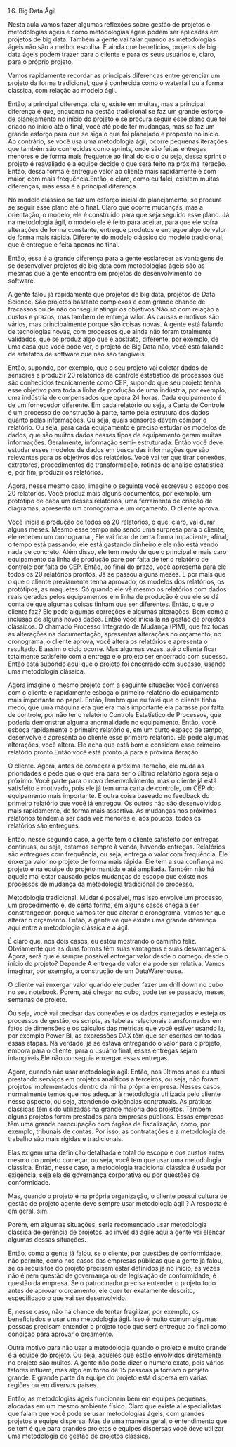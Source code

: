 16. Big Data Ágil 

Nesta aula vamos fazer algumas reflexões sobre gestão de projetos e metodologias ágeis e como metodologias ágeis podem ser aplicadas em projetos de big data. Também a gente vai falar quando as metodologias ágeis não são a melhor escolha. E ainda que benefícios, projetos de big data ágeis podem trazer para o cliente e para os seus usuários e, claro, para o próprio projeto.

Vamos rapidamente recordar as principais diferenças entre gerenciar um projeto da forma tradicional, que é conhecida como o waterfall ou a forma clássica, com relação ao modelo ágil.

Então, a principal diferença, claro, existe em muitas, mas a principal diferença é que, enquanto na gestão tradicional se faz um grande esforço de planejamento no início do projeto e se procura seguir esse plano que foi criado no início até o final, você até pode ter mudanças, mas se faz um grande esforço para que se siga o que foi planejado e proposto no início. 
Ao contrário, se você usa uma metodologia ágil, ocorre pequenas iterações que também são conhecidas como sprints, onde são feitas entregas menores e de forma mais frequente ao final do ciclo ou seja, dessa sprint o projeto é reavaliado e a equipe decide o que será feito na próxima iteração. Então, dessa forma é entregue valor ao cliente mais rapidamente e com maior, com mais frequência.Então, é claro, como eu falei, existem muitas diferenças, mas essa é a principal diferença.

No modelo clássico se faz um esforço inicial de planejamento, se procura se seguir esse plano até o final. Claro que ocorre mudanças, mas a orientação, o modelo, ele é construído para que seja seguido esse plano. 
Já na metodologia ágil, o modelo ele é feito para aceitar, para que ele sofra alterações de forma constante, entregue produtos e entregue algo de valor de forma mais rápida. 
Diferente do modelo clássico do modelo tradicional, que é entregue e feita apenas no final.

Então, essa é a grande diferença para a gente esclarecer as vantagens de se desenvolver projetos de big data com metodologias ágeis são as mesmas que a gente encontra em projetos de desenvolvimento de software.

A gente falou já rapidamente que projetos de big data, projetos de Data Science. São projetos bastante complexos e com grande chance de fracassos ou de não conseguir atingir os objetivos.Não só com relação a custos e prazos, mas também de entrega valor. As causas e motivos são vários, mas principalmente porque são coisas novas. A gente está falando de tecnologias novas, com processos que ainda não foram totalmente validados, que se produz algo que é abstrato, diferente, por exemplo, de uma casa que você pode ver, o projeto de Big Data não, você está falando de artefatos de software que não são tangíveis.

Então, supondo, por exemplo, que o seu projeto vai coletar dados de sensores e produzir 20 relatórios de controle estatístico de processos que são conhecidos tecnicamente como CEP, supondo que seu projeto tenha esse objetivo para toda a linha de produção de uma indústria, por exemplo, uma indústria de compensados que opera 24 horas.
Cada equipamento é de um fornecedor diferente. Em cada relatório ou seja, a Carta de Controle é um processo de construção à parte, tanto pela estrutura dos dados quanto pelas informações. Ou seja, quais sensores devem compor o relatório. Ou seja, para cada equipamento é preciso estudar os modelos de dados, que são muitos dados nesses tipos de equipamento geram muitas informações. Geralmente, informação semi- estruturada. Então você deve estudar esses modelos de dados em busca das informações que são relevantes para os objetivos dos relatórios. Você vai ter que tirar conexões, extratores, procedimentos de transformação, rotinas de análise estatística e, por fim, produzir os relatórios.

Agora, nesse mesmo caso, imagine o seguinte você escreveu o escopo dos 20 relatórios. Você produz mais alguns documentos, por exemplo, um protótipo de cada um desses relatórios, uma ferramenta de criação de diagramas, apresenta um cronograma e um orçamento.
O cliente aprova.

Você inicia a produção de todos os 20 relatórios, o que, claro, vai durar alguns meses. Mesmo esse tempo não sendo uma surpresa para o cliente, ele recebeu um cronograma., Ele vai ficar de certa forma impaciente, afinal, o tempo está passando, ele está gastando dinheiro e ele não está vendo nada de concreto. Além disso, ele tem medo de que o principal e mais caro equipamento da linha de produção pare por falta de ter o relatório de controle por falta do CEP. Então, ao final do prazo, você apresenta para ele todos os 20 relatórios prontos. 
Já se passou alguns meses. E por mais que o que o cliente previamente tenha aprovado, os modelos dos relatórios, os protótipos, as maquetes. Só quando ele vê mesmo os relatórios com dados reais gerados pelos equipamentos em linha de produção é que ele se dá conta de que algumas coisas tinham que ser diferentes.
Então, o que o cliente faz?
Ele pede algumas correções e algumas alterações. Bem como a inclusão de alguns novos dados.
Então você inicia la na gestão de projetos clássicos. O chamado Processo Integrado de Mudança (PIM), que faz todas as alterações na documentação, apresentas alterações no orçamento, no cronograma, o cliente aprova, você altera os relatórios e apresenta o resultado. E assim o ciclo ocorre. 
Mas algumas vezes, até o cliente ficar totalmente satisfeito com a entrega e o projeto ser encerrado com sucesso.
Então está supondo aqui que o projeto foi encerrado com sucesso, usando uma metodologia clássica.

Agora imagine o mesmo projeto com a seguinte situação:  você conversa com o cliente e rapidamente esboça o primeiro relatório do equipamento mais importante no papel. Então, lembro que eu falei que o cliente tinha medo, que uma máquina era que era mais importante ela parasse por falta de controle, por não ter o relatório Controle Estatístico de Processos, que poderia demonstrar alguma anormalidade no equipamento. Então, você esboça rapidamente o primeiro relatório e, em um curto espaço de tempo, desenvolve e apresenta ao cliente esse primeiro relatório. Ele pede algumas alterações, você altera. Ele acha que está bom e considera esse primeiro relatório pronto.Então você está pronto já para a próxima iteração.

O cliente. Agora, antes de começar a próxima iteração, ele muda as prioridades e pede que o que era para ser o último relatório agora seja o próximo. Você parte para o novo desenvolvimento, mas o cliente já está satisfeito e motivado, pois ele já tem uma carta de controle, um CEP do equipamento mais importante. E outra coisa baseado no feedback do primeiro relatório que você já entregou. Os outros não são desenvolvidos mais rapidamente, de forma mais assertiva. As mudanças nos próximos relatórios tendem a ser cada vez menores e, aos poucos, todos os relatórios são entregues.

Então, nesse segundo caso, a gente tem o cliente satisfeito por entregas contínuas, ou seja, estamos sempre à venda, havendo entregas. Relatórios são entregues com frequência, ou seja, entrega o valor com frequência. 
Ele enxerga valor no projeto de forma mais rápida. Ele tem a sua confiança no projeto e na equipe do projeto mantida e até ampliada. Também não há aquele mal estar causado pelas mudanças de escopo que existe nos processos de mudança da metodologia tradicional do processo.

Metodologia tradicional. Mudar é possível, mas isso envolve um processo, um procedimento e, de certa forma, em alguns casos chega a ser constrangedor, porque vamos ter que alterar o cronograma, vamos ter que alterar o orçamento. Então, a gente vê que existe uma grande diferença aqui entre a metodologia clássica e a ágil.

É claro que, nos dois casos, eu estou mostrando o caminho feliz. Obviamente que as duas formas têm suas vantagens e suas desvantagens. 
Agora, será que é sempre possível entregar valor desde o começo, desde o início do projeto? Depende
A entrega de valor ela pode ser relativa. Vamos imaginar, por exemplo, a construção de um DataWarehouse.

O cliente vai enxergar valor quando ele puder fazer um drill down no cubo no seu notebook. Porém, até chegar no cubo, pode ter se passado, meses, semanas de projeto.

Ou seja, você vai precisar das conexões e os dados carregados e esteja os processos de gestão, os scripts, as tabelas relacionais transformados em fatos de dimensões e os cálculos das métricas que você estiver usando la, por exemplo Power BI, as expressões DAX têm que ser escritas em todas essas etapas. Na verdade, já se estava entregando o valor para o projeto, embora para o cliente, para o usuário final, essas entregas sejam intangíveis.Ele não conseguia enxergar essas entregas.

Agora, quando não usar metodologia ágil.
Então, nos últimos anos eu atuei prestando serviços em projetos analíticos a terceiros, ou seja, não foram projetos implementados dentro da minha própria empresa. Nesses casos, normalmente temos que nos adequar à metodologia utilizada pelo cliente nesse aspecto, ou seja, atendendo exigências contratuais. As práticas clássicas têm sido utilizadas na grande maioria dos projetos. Também alguns projetos foram prestados para empresas públicas. Essas empresas têm uma grande preocupação com órgãos de fiscalização, como, por exemplo, tribunais de contas. Por isso, as contratações e a metodologia de trabalho são mais rígidas e tradicionais.

Elas exigem uma definição detalhada e total do escopo e dos custos antes mesmo do projeto começar, ou seja, você tem que usar uma metodologia clássica. Então, nesse caso, a metodologia tradicional clássica é usada por exigência, seja ela de governança corporativa ou por questões de conformidade.

Mas, quando o projeto é na própria organização, o cliente possui cultura de gestão de projeto agente deve sempre usar metodologia ágil ? A resposta é em geral, sim.

Porém, em algumas situações, seria recomendado usar metodologia clássica de gerência de projetos, ao invés da agile aqui a gente vai elencar algumas dessas situações.

Então, como a gente já falou, se o cliente, por questões de conformidade, não permite, como nos casos das empresas públicas que a gente já falou, se os requisitos do projeto precisam estar definidos já no início, as vezes não é nem questão de governança ou de legislação de conformidade, é questão da empresa. Se o patrocinador precisa entender o projeto todo antes de aprovar o orçamento, ele quer ter exatamente descrito, especificado o que vai ser desenvolvido.

E, nesse caso, não há chance de tentar fragilizar, por exemplo, os beneficiados e usar uma metodologia ágil. Isso é muito comum algumas pessoas precisam entender o projeto todo que será entregue ao final como condição para aprovar o orçamento.

Outra motivo para não usar a metodologia quando o projeto é muito grande é a equipe do projeto. Ou seja, aqueles que estão envolvidos diretamente no projeto são muitos. A gente não pode dizer o número exato, pois vários fatores influem, mas algo em torno de 15 pessoas já tornam o projeto grande. E grande parte da equipe do projeto está dispersa em várias regiões ou em diversos países.

Então, as metodologias ágeis funcionam bem em equipes pequenas, alocadas em um mesmo ambiente físico. Claro que existe aí especialistas que falam que você pode se usar metodologias ágeis, com grandes projetos e equipe dispersa. Mas de uma maneira geral, o entendimento que se tem é que para grandes projetos e equipes dispersas você deve utilizar uma metodologia de gestão de projetos clássica.